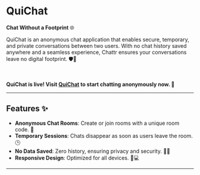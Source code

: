 # QuiChat

**Chat Without a Footprint** 🌐

QuiChat is an anonymous chat application that enables secure, temporary, and private conversations between two users. With no chat history saved anywhere and a seamless experience, Chattr ensures your conversations leave no digital footprint. 🛡️💬

<br>

**QuiChat is live! Visit [QuiChat](https://quichat-orpin.vercel.app/) to start chatting anonymously now. 🚀**

---

## Features ✨

- **Anonymous Chat Rooms**: Create or join rooms with a unique room code. 🔑
- **Temporary Sessions**: Chats disappear as soon as users leave the room. 🕒
- **No Data Saved**: Zero history, ensuring privacy and security. 🚫📂
- **Responsive Design**: Optimized for all devices. 📱💻

---
